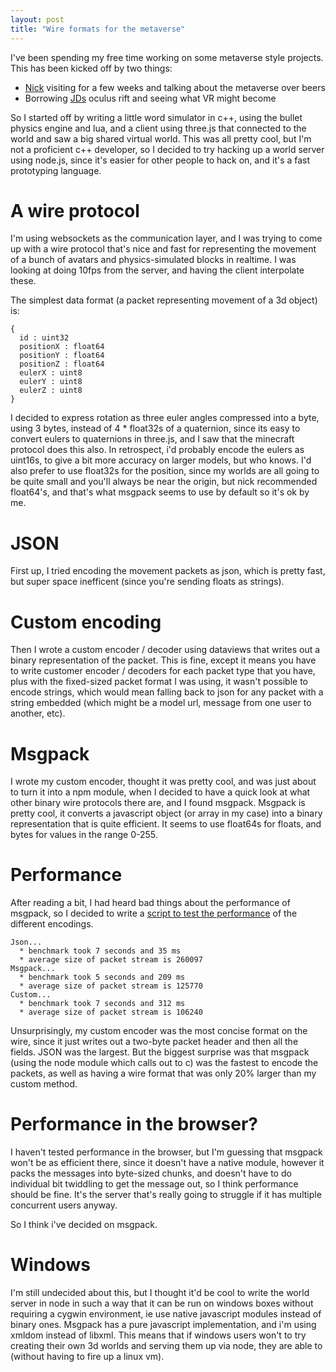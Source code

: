 ```yaml
---
layout: post
title: "Wire formats for the metaverse"
---
```

 
I've been spending my free time working on some metaverse style projects. This has been kicked off by two things:

* [Nick](http://indigorenderer.com/) visiting for a few weeks and talking about the metaverse over beers
* Borrowing [JDs](http://mindscape.com/) oculus rift and seeing what VR might become

So I started off by writing a little word simulator in c++, using the bullet physics engine and lua, and a client using three.js that connected to the world and saw a big shared virtual world. This was all pretty cool, but I'm not a proficient c++ developer, so I decided to try hacking up a world server using node.js, since it's easier for other people to hack on, and it's a fast prototyping language.

# A wire protocol

I'm using websockets as the communication layer, and I was trying to come up with a wire protocol that's nice and fast for representing the movement of a bunch of avatars and physics-simulated blocks in realtime. I was looking at doing 10fps from the server, and having the client interpolate these.

The simplest data format (a packet representing movement of a 3d object) is:

    { 
      id : uint32
      positionX : float64
      positionY : float64
      positionZ : float64
      eulerX : uint8
      eulerY : uint8
      eulerZ : uint8
    }
    
I decided to express rotation as three euler angles compressed into a byte, using 3 bytes, instead of 4 * float32s of a quaternion, since its easy to convert eulers to quaternions in three.js, and I saw that the minecraft protocol does this also. In retrospect, i'd probably encode the eulers as uint16s, to give a bit more accuracy on larger models, but who knows. I'd also prefer to use float32s for the position, since my worlds are all going to be quite small and you'll always be near the origin, but nick recommended float64's, and that's what msgpack seems to use by default so it's ok by me.

# JSON

First up, I tried encoding the movement packets as json, which is pretty fast, but super space inefficent (since you're sending floats as strings).

# Custom encoding

Then I wrote a custom encoder / decoder using dataviews that writes out a binary representation of the packet. This is fine, except it means you have to write customer encoder / decoders for each packet type that you have, plus with the fixed-sized packet format I was using, it wasn't possible to encode strings, which would mean falling back to json for any packet with a string embedded (which might be a model url, message from one user to another, etc).

# Msgpack

I wrote my custom encoder, thought it was pretty cool, and was just about to turn it into a npm module, when I decided to have a quick look at what other binary wire protocols there are, and I found msgpack. Msgpack is pretty cool, it converts a javascript object (or array in my case) into a binary representation that is quite efficient. It seems to use float64s for floats, and bytes for values in the range 0-255.

# Performance

After reading a bit, I had heard bad things about the performance of msgpack, so I decided to write a [script to test the performance](https://gist.github.com/bnolan/9926889) of the different encodings. 

    Json...
      * benchmark took 7 seconds and 35 ms
      * average size of packet stream is 260097
    Msgpack...
      * benchmark took 5 seconds and 209 ms
      * average size of packet stream is 125770
    Custom...
      * benchmark took 7 seconds and 312 ms
      * average size of packet stream is 106240

Unsurprisingly, my custom encoder was the most concise format on the wire, since it just writes out a two-byte packet header and then all the fields. JSON was the largest. But the biggest surprise was that msgpack (using the node module which calls out to c) was the fastest to encode the packets, as well as having a wire format that was only 20% larger than my custom method.

# Performance in the browser?

I haven't tested performance in the browser, but I'm guessing that msgpack won't be as efficient there, since it doesn't have a native module, however it packs the messages into byte-sized chunks, and doesn't have to do individual bit twiddling to get the message out, so I think performance should be fine. It's the server that's really going to struggle if it has multiple concurrent users anyway.

So I think i've decided on msgpack.

# Windows

I'm still undecided about this, but I thought it'd be cool to write the world server in node in such a way that it can be run on windows boxes without requiring a cygwin environment, ie use native javascript modules instead of binary ones. Msgpack has a pure javascript implementation, and i'm using xmldom instead of libxml. This means that if windows users won't to try creating their own 3d worlds and serving them up via node, they are able to (without having to fire up a linux vm).